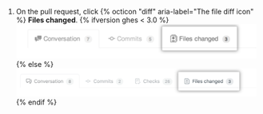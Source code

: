 1. On the pull request, click
{% octicon "diff" aria-label="The file diff icon" %} **Files changed**.
{% ifversion ghes < 3.0 %}
  ![Pull Request Files changed tab](/assets/images/enterprise/2.22/pull-request-tabs-changed-files.png){% else %}
![Pull Request Files changed tab](/assets/images/help/pull_requests/pull-request-tabs-changed-files.png){% endif %}
